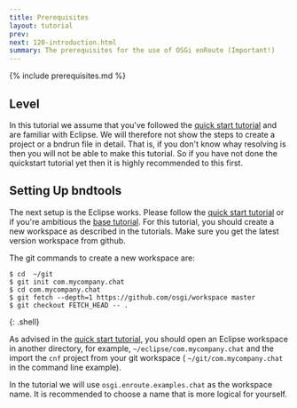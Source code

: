 ```yaml
---
title: Prerequisites
layout: tutorial
prev:
next: 120-introduction.html
summary: The prerequisites for the use of OSGi enRoute (Important!)
---
```


{% include prerequisites.md %}

## Level

In this tutorial we assume that you've followed the [quick start tutorial][qs] and are familiar with Eclipse. We will therefore not show the steps to create a project or a bndrun file in detail. That is, if you don't know whay resolving is then you will not be able to make this tutorial. So if you have not done the quickstart tutorial yet then it is highly recommended to this first.

## Setting Up bndtools

The next setup is the Eclipse works. Please follow the [quick start tutorial][qs] or if you're ambitious the [base tutorial][base]. For this tutorial, you should create a new workspace as described in the tutorials. Make sure you get the latest version workspace from github.

The git commands to create a new workspace are:

	$ cd  ~/git
	$ git init com.mycompany.chat
	$ cd com.mycompany.chat
	$ git fetch --depth=1 https://github.com/osgi/workspace master
	$ git checkout FETCH_HEAD -- .
{: .shell}

As advised in the [quick start tutorial][qs], you should open an Eclipse workspace in another directory, for example, `~/eclipse/com.mycompany.chat` and the import the `cnf` project from your git workspace ( `~/git/com.mycompany.chat` in the command line example).

In the tutorial we will use `osgi.enroute.examples.chat` as the workspace name. It is recommended to choose a name that is more logical for yourself.

[qs]: http://enroute.osgi.org/book/200-quick-start.html
[base]: http://enroute.osgi.org/book/220-tutorial-base.html

